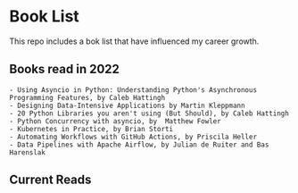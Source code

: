 # Book List
This repo includes a bok list that have influenced my career growth.


## Books read in 2022

    - Using Asyncio in Python: Understanding Python's Asynchronous Programming Features, by Caleb Hattingh
    - Designing Data-Intensive Applications by Martin Kleppmann
    - 20 Python Libraries you aren't using (But Should), by Caleb Hattingh
    - Python Concurrency with asyncio, by  Matthew Fowler
    - Kubernetes in Practice, by Brian Storti
    - Automating Workflows with GitHub Actions, by Priscila Heller
    - Data Pipelines with Apache Airflow, by Julian de Ruiter and Bas Harenslak

## Current Reads
